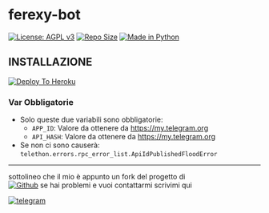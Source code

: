 # ferexy-bot
[![License: AGPL v3](https://img.shields.io/badge/License-AGPL%20v3-green.svg)](https://www.gnu.org/licenses/agpl-3.0)
[![Repo Size](https://img.shields.io/github/repo-size/100101110/userbot-100101110)](https://github.com/100101110/userbot-100101110 "userbot-10010101110")
[![Made in Python](https://img.shields.io/badge/Made%20in-python-red.svg)](https://www.python.org/)

## INSTALLAZIONE

[![Deploy To Heroku](https://www.herokucdn.com/deploy/button.svg)](https://heroku.com/deploy)

### Var Obbligatorie

- Solo queste due variabili sono obbligatorie:
  - `APP_ID`: Valore da ottenere da <https://my.telegram.org>
  - `API_HASH`: Valore da ottenere da <https://my.telegram.org>
- Se non ci sono causerà: `telethon.errors.rpc_error_list.ApiIdPublishedFloodError`

***
sottolineo che il mio è appunto un fork  del progetto di        
[![Github](https://img.shields.io/badge/Github-%20100101110-purple.svg)](https://github.com/100101110)
se hai problemi e vuoi contattarmi scrivimi qui 

[![telegram](t.me/acosaserveunusername)](Ferexy)
